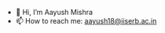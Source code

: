 - 👋 Hi, I’m Aayush Mishra
- 📫 How to reach me: aayush18@iiserb.ac.in

<!---
aayush2505/aayush2505 is a ✨ special ✨ repository because its `README.md` (this file) appears on your GitHub profile.
You can click the Preview link to take a look at your changes.
--->

